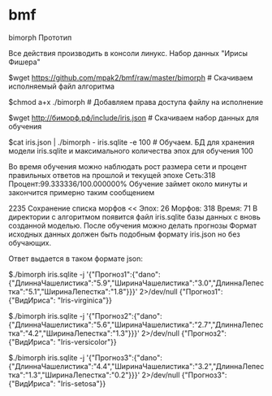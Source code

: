 # bmf
bimorph Прототип

Все действия производить в консоли линукс. Набор данных "Ирисы Фишера"

$wget https://github.com/mpak2/bmf/raw/master/bimorph # Скачиваем исполняемый файл алгоритма

$chmod a+x ./bimorph # Добавляем права доступа файлу на исполнение

$wget http://биморф.рф/include/iris.json # Cкачиваем  набор данных для обучения

$cat iris.json | ./bimorph - iris.sqlite -e 100 # Обучаем. БД для хранения модели iris.sqlite и максимального количества эпох для обучения 100

Во время обучения можно наблюдать рост размера сети и процент правильных ответов на прошлой и текущей эпохе
Сеть:318 Процент:99.333336/100.000000%
Обучение займет около минуты и закончится примерно таким сообщением

2235 Сохранение списка морфов << Эпох: 26 Морфов: 318 Время: 71
В директории с алгоритмом появится файл iris.sqlite базы данных с вновь созданной моделью. После обучения можно делать прогнозы
Формат исходных данных должен быть подобным формату iris.json но без обучающих.

Ответ выдается в таком формате json:

$./bimorph iris.sqlite -j '{"Прогноз1":{"dano":{"ДлиннаЧашелистика":"5.9","ШиринаЧашелистика":"3.0","ДлиннаЛепестка":"5.1","ШиринаЛепестка":"1.8"}}}' 2>/dev/null
{"Прогноз1": {"ВидИриса": "Iris-virginica"}}

$./bimorph iris.sqlite -j '{"Прогноз2":{"dano":{"ДлиннаЧашелистика":"5.6","ШиринаЧашелистика":"2.7","ДлиннаЛепестка":"4.2","ШиринаЛепестка":"1.3"}}}' 2>/dev/null
{"Прогноз2": {"ВидИриса": "Iris-versicolor"}}

$./bimorph iris.sqlite -j '{"Прогноз3":{"dano":{"ДлиннаЧашелистика":"4.4","ШиринаЧашелистика":"3.2","ДлиннаЛепестка":"1.3","ШиринаЛепестка":"0.2"}}}' 2>/dev/null
{"Прогноз3": {"ВидИриса": "Iris-setosa"}}
